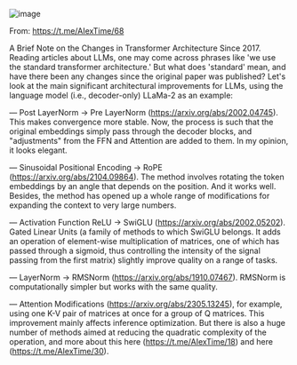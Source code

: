 ![image](https://github.com/VladGKulikov/LLMs-Large-Language-Models/assets/98630446/2052e034-49fc-4a2d-90cc-a67c481aeb6b)

From: https://t.me/AIexTime/68

A Brief Note on the Changes in Transformer Architecture Since 2017. 
Reading articles about LLMs, one may come across phrases like 'we use the standard transformer architecture.' 
But what does 'standard' mean, and have there been any changes since the original paper was published? 
Let's look at the main significant architectural improvements for LLMs, using the language model (i.e., decoder-only) LLaMa-2 as an example:

— Post LayerNorm → Pre LayerNorm (https://arxiv.org/abs/2002.04745). This makes convergence more stable. Now, the process is such that the original embeddings simply pass through the decoder blocks, and "adjustments" from the FFN and Attention are added to them. In my opinion, it looks elegant.

— Sinusoidal Positional Encoding → RoPE (https://arxiv.org/abs/2104.09864). The method involves rotating the token embeddings by an angle that depends on the position. And it works well. Besides, the method has opened up a whole range of modifications for expanding the context to very large numbers.

— Activation Function ReLU → SwiGLU (https://arxiv.org/abs/2002.05202). Gated Linear Units (a family of methods to which SwiGLU belongs. It adds an operation of element-wise multiplication of matrices, one of which has passed through a sigmoid, thus controlling the intensity of the signal passing from the first matrix) slightly improve quality on a range of tasks.

— LayerNorm → RMSNorm (https://arxiv.org/abs/1910.07467). RMSNorm is computationally simpler but works with the same quality.

— Attention Modifications (https://arxiv.org/abs/2305.13245), for example, using one K-V pair of matrices at once for a group of Q matrices. This improvement mainly affects inference optimization. But there is also a huge number of methods aimed at reducing the quadratic complexity of the operation, and more about this here (https://t.me/AIexTime/18) and here (https://t.me/AIexTime/30).
